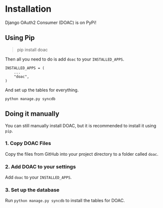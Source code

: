 Installation
============

Django OAuth2 Consumer (DOAC) is on PyPi!

Using Pip
---------

> pip install doac

Then all you need to do is add `doac` to your `INSTALLED_APPS`.

```
INSTALLED_APPS = (
    ...
    "doac",
)
```

And set up the tables for everything.

```
python manage.py syncdb
```

Doing it manually
-----------------

You can still manually install DOAC, but it is recommended to install it using `pip`.

### 1. Copy DOAC Files

Copy the files from GitHub into your project directory to a folder called `doac`.

### 2. Add DOAC to your settings

Add `doac` to your `INSTALLED_APPS`.

### 3. Set up the database

Run `python manage.py syncdb` to install the tables for DOAC.
